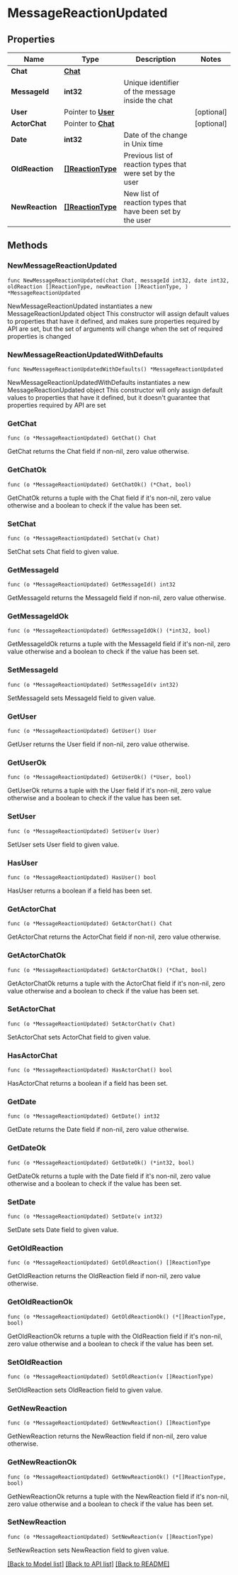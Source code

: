 # MessageReactionUpdated

## Properties

Name | Type | Description | Notes
------------ | ------------- | ------------- | -------------
**Chat** | [**Chat**](Chat.md) |  | 
**MessageId** | **int32** | Unique identifier of the message inside the chat | 
**User** | Pointer to [**User**](User.md) |  | [optional] 
**ActorChat** | Pointer to [**Chat**](Chat.md) |  | [optional] 
**Date** | **int32** | Date of the change in Unix time | 
**OldReaction** | [**[]ReactionType**](ReactionType.md) | Previous list of reaction types that were set by the user | 
**NewReaction** | [**[]ReactionType**](ReactionType.md) | New list of reaction types that have been set by the user | 

## Methods

### NewMessageReactionUpdated

`func NewMessageReactionUpdated(chat Chat, messageId int32, date int32, oldReaction []ReactionType, newReaction []ReactionType, ) *MessageReactionUpdated`

NewMessageReactionUpdated instantiates a new MessageReactionUpdated object
This constructor will assign default values to properties that have it defined,
and makes sure properties required by API are set, but the set of arguments
will change when the set of required properties is changed

### NewMessageReactionUpdatedWithDefaults

`func NewMessageReactionUpdatedWithDefaults() *MessageReactionUpdated`

NewMessageReactionUpdatedWithDefaults instantiates a new MessageReactionUpdated object
This constructor will only assign default values to properties that have it defined,
but it doesn't guarantee that properties required by API are set

### GetChat

`func (o *MessageReactionUpdated) GetChat() Chat`

GetChat returns the Chat field if non-nil, zero value otherwise.

### GetChatOk

`func (o *MessageReactionUpdated) GetChatOk() (*Chat, bool)`

GetChatOk returns a tuple with the Chat field if it's non-nil, zero value otherwise
and a boolean to check if the value has been set.

### SetChat

`func (o *MessageReactionUpdated) SetChat(v Chat)`

SetChat sets Chat field to given value.


### GetMessageId

`func (o *MessageReactionUpdated) GetMessageId() int32`

GetMessageId returns the MessageId field if non-nil, zero value otherwise.

### GetMessageIdOk

`func (o *MessageReactionUpdated) GetMessageIdOk() (*int32, bool)`

GetMessageIdOk returns a tuple with the MessageId field if it's non-nil, zero value otherwise
and a boolean to check if the value has been set.

### SetMessageId

`func (o *MessageReactionUpdated) SetMessageId(v int32)`

SetMessageId sets MessageId field to given value.


### GetUser

`func (o *MessageReactionUpdated) GetUser() User`

GetUser returns the User field if non-nil, zero value otherwise.

### GetUserOk

`func (o *MessageReactionUpdated) GetUserOk() (*User, bool)`

GetUserOk returns a tuple with the User field if it's non-nil, zero value otherwise
and a boolean to check if the value has been set.

### SetUser

`func (o *MessageReactionUpdated) SetUser(v User)`

SetUser sets User field to given value.

### HasUser

`func (o *MessageReactionUpdated) HasUser() bool`

HasUser returns a boolean if a field has been set.

### GetActorChat

`func (o *MessageReactionUpdated) GetActorChat() Chat`

GetActorChat returns the ActorChat field if non-nil, zero value otherwise.

### GetActorChatOk

`func (o *MessageReactionUpdated) GetActorChatOk() (*Chat, bool)`

GetActorChatOk returns a tuple with the ActorChat field if it's non-nil, zero value otherwise
and a boolean to check if the value has been set.

### SetActorChat

`func (o *MessageReactionUpdated) SetActorChat(v Chat)`

SetActorChat sets ActorChat field to given value.

### HasActorChat

`func (o *MessageReactionUpdated) HasActorChat() bool`

HasActorChat returns a boolean if a field has been set.

### GetDate

`func (o *MessageReactionUpdated) GetDate() int32`

GetDate returns the Date field if non-nil, zero value otherwise.

### GetDateOk

`func (o *MessageReactionUpdated) GetDateOk() (*int32, bool)`

GetDateOk returns a tuple with the Date field if it's non-nil, zero value otherwise
and a boolean to check if the value has been set.

### SetDate

`func (o *MessageReactionUpdated) SetDate(v int32)`

SetDate sets Date field to given value.


### GetOldReaction

`func (o *MessageReactionUpdated) GetOldReaction() []ReactionType`

GetOldReaction returns the OldReaction field if non-nil, zero value otherwise.

### GetOldReactionOk

`func (o *MessageReactionUpdated) GetOldReactionOk() (*[]ReactionType, bool)`

GetOldReactionOk returns a tuple with the OldReaction field if it's non-nil, zero value otherwise
and a boolean to check if the value has been set.

### SetOldReaction

`func (o *MessageReactionUpdated) SetOldReaction(v []ReactionType)`

SetOldReaction sets OldReaction field to given value.


### GetNewReaction

`func (o *MessageReactionUpdated) GetNewReaction() []ReactionType`

GetNewReaction returns the NewReaction field if non-nil, zero value otherwise.

### GetNewReactionOk

`func (o *MessageReactionUpdated) GetNewReactionOk() (*[]ReactionType, bool)`

GetNewReactionOk returns a tuple with the NewReaction field if it's non-nil, zero value otherwise
and a boolean to check if the value has been set.

### SetNewReaction

`func (o *MessageReactionUpdated) SetNewReaction(v []ReactionType)`

SetNewReaction sets NewReaction field to given value.



[[Back to Model list]](../README.md#documentation-for-models) [[Back to API list]](../README.md#documentation-for-api-endpoints) [[Back to README]](../README.md)


